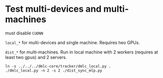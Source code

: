 # Test multi-devices and multi-machines

must disable `CUDNN`

`local_*` for multi-devices and single machine. Requires two GPUs.


`dist_*` for multi-machines. Run in local machine with 2 workers (requires at
least two gpus) and 2 servers.


```
ln -s ../../../dmlc-core/tracker/dmlc_local.py .
./dmlc_local.py -n 2 -s 2 ./dist_sync_mlp.py
```
